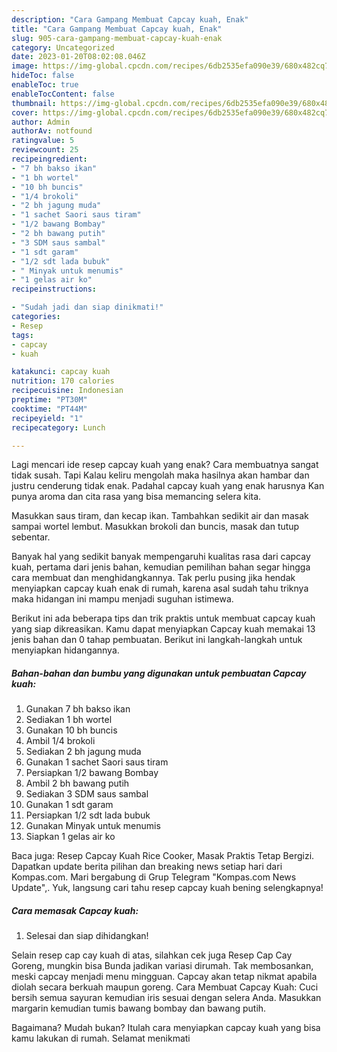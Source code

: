 ```yaml
---
description: "Cara Gampang Membuat Capcay kuah, Enak"
title: "Cara Gampang Membuat Capcay kuah, Enak"
slug: 905-cara-gampang-membuat-capcay-kuah-enak
category: Uncategorized
date: 2023-01-20T08:02:08.046Z
image: https://img-global.cpcdn.com/recipes/6db2535efa090e39/680x482cq70/capcay-kuah-foto-resep-utama.jpg
hideToc: false
enableToc: true
enableTocContent: false
thumbnail: https://img-global.cpcdn.com/recipes/6db2535efa090e39/680x482cq70/capcay-kuah-foto-resep-utama.jpg
cover: https://img-global.cpcdn.com/recipes/6db2535efa090e39/680x482cq70/capcay-kuah-foto-resep-utama.jpg
author: Admin
authorAv: notfound
ratingvalue: 5
reviewcount: 25
recipeingredient:
- "7 bh bakso ikan"
- "1 bh wortel"
- "10 bh buncis"
- "1/4 brokoli"
- "2 bh jagung muda"
- "1 sachet Saori saus tiram"
- "1/2 bawang Bombay"
- "2 bh bawang putih"
- "3 SDM saus sambal"
- "1 sdt garam"
- "1/2 sdt lada bubuk"
- " Minyak untuk menumis"
- "1 gelas air ko"
recipeinstructions:

- "Sudah jadi dan siap dinikmati!"
categories:
- Resep
tags:
- capcay
- kuah

katakunci: capcay kuah 
nutrition: 170 calories
recipecuisine: Indonesian
preptime: "PT30M"
cooktime: "PT44M"
recipeyield: "1"
recipecategory: Lunch

---
```



Lagi mencari ide resep capcay kuah yang enak? Cara membuatnya sangat tidak susah. Tapi Kalau keliru mengolah maka hasilnya akan hambar dan justru cenderung tidak enak. Padahal capcay kuah yang enak harusnya Kan punya aroma dan cita rasa yang bisa memancing selera kita.


Masukkan saus tiram, dan kecap ikan. Tambahkan sedikit air dan masak sampai wortel lembut. Masukkan brokoli dan buncis, masak dan tutup sebentar.

Banyak hal yang sedikit banyak mempengaruhi kualitas rasa dari capcay kuah, pertama dari jenis bahan, kemudian pemilihan bahan segar hingga cara membuat dan menghidangkannya. Tak perlu pusing jika hendak menyiapkan capcay kuah enak di rumah, karena asal sudah tahu triknya maka hidangan ini mampu menjadi suguhan istimewa.


Berikut ini ada beberapa tips dan trik praktis untuk membuat capcay kuah yang siap dikreasikan. Kamu dapat menyiapkan Capcay kuah memakai 13 jenis bahan dan 0 tahap pembuatan. Berikut ini langkah-langkah untuk menyiapkan hidangannya.

<!--inarticleads1-->

##### Bahan-bahan dan bumbu yang digunakan untuk pembuatan Capcay kuah:

1. Gunakan 7 bh bakso ikan
1. Sediakan 1 bh wortel
1. Gunakan 10 bh buncis
1. Ambil 1/4 brokoli
1. Sediakan 2 bh jagung muda
1. Gunakan 1 sachet Saori saus tiram
1. Persiapkan 1/2 bawang Bombay
1. Ambil 2 bh bawang putih
1. Sediakan 3 SDM saus sambal
1. Gunakan 1 sdt garam
1. Persiapkan 1/2 sdt lada bubuk
1. Gunakan  Minyak untuk menumis
1. Siapkan 1 gelas air ko


Baca juga: Resep Capcay Kuah Rice Cooker, Masak Praktis Tetap Bergizi. Dapatkan update berita pilihan dan breaking news setiap hari dari Kompas.com. Mari bergabung di Grup Telegram &#34;Kompas.com News Update&#34;,. Yuk, langsung cari tahu resep capcay kuah bening selengkapnya! 

<!--inarticleads2-->

##### Cara memasak Capcay kuah:


1. Selesai dan siap dihidangkan!

Selain resep cap cay kuah di atas, silahkan cek juga Resep Cap Cay Goreng, mungkin bisa Bunda jadikan variasi dirumah. Tak membosankan, meski capcay menjadi menu mingguan. Capcay akan tetap nikmat apabila diolah secara berkuah maupun goreng. Cara Membuat Capcay Kuah: Cuci bersih semua sayuran kemudian iris sesuai dengan selera Anda. Masukkan margarin kemudian tumis bawang bombay dan bawang putih. 

Bagaimana? Mudah bukan? Itulah cara menyiapkan capcay kuah yang bisa kamu lakukan di rumah. Selamat menikmati
